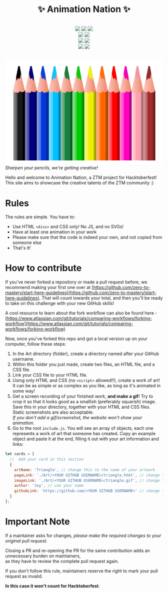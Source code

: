 <h1 style="display:flex;justify-content:center;color:">✨ Animation Nation ✨</h1>
<br>
<div align="center">
  <img src="https://img.shields.io/github/stars/zero-to-mastery/Animation-Nation?style=for-the-badge" />
  <img src="https://img.shields.io/github/repo-size/zero-to-mastery/Animation-Nation?style=for-the-badge" />
  <img src="https://img.shields.io/github/forks/zero-to-mastery/Animation-Nation?style=for-the-badge" />
  <br>
  <img src="https://img.shields.io/github/last-commit/zero-to-mastery/Animation-Nation?style=for-the-badge" />
  <img src="https://img.shields.io/github/contributors-anon/zero-to-mastery/Animation-Nation?style=for-the-badge" />
  <br>
  <img src="https://img.shields.io/github/issues/zero-to-mastery/Animation-Nation?style=for-the-badge" />
  <img src="https://img.shields.io/github/issues-pr/zero-to-mastery/Animation-Nation?style=for-the-badge" />
  <br>
  <img src="https://img.shields.io/github/issues-closed-raw/zero-to-mastery/Animation-Nation?style=for-the-badge" />
  <img src="https://img.shields.io/github/issues-pr-closed-raw/zero-to-mastery/Animation-Nation?style=for-the-badge" />
</div>
<br> 

![header-picture](./public/images/colourpencils.png)
_Sharpen your pencils, we're getting creative!_


Hello and welcome to Animation Nation, a ZTM project for Hacktoberfest! This site aims to showcase the creative talents of the ZTM community :)

# Rules

The rules are simple. You have to:

- Use HTML `<divs>` and CSS only! No JS, and no SVGs!
- Have at least one animation in your work
- Please make sure that the code is indeed your own, and not copied from someone else
- That's it!


# How to contribute

If you've never forked a repository or made a pull request before, we recommend making your first one over at [https://github.com/zero-to-mastery/start-here-guidelines](https://github.com/zero-to-mastery/start-here-guidelines). That will count towards your total, and then you'll be ready to take on this challenge with your new GitHub skills!

A cool resource to learn about the fork workflow can also be found here - [https://www.atlassian.com/git/tutorials/comparing-workflows/forking-workflow](https://www.atlassian.com/git/tutorials/comparing-workflows/forking-workflow)

Now, once you've forked this repo and got a local version up on your computer, follow these steps:

1. In the Art directory (folder), create a directory named after your GitHub username.
2. Within this folder you just made, create two files, an HTML file, and a CSS file.
3. Link your CSS file to your HTML file.
4. Using only HTML and CSS (no `<script>` allowed!!), create a work of art! It can be as simple or as complex as you like, as long as it's animated in some way!
5. Get a screen recording of your finished work, **and make a gif**! Try to crop it so that it looks good as a smallish (preferably squarish) image. Save this in your directory, together with your HTML and CSS files. Static screenshots are also acceptable.  
   _If you don't add a gif/screenshot, the website won't show your animation._
6. Go to the root `include.js`. You will see an array of objects, each one represents a work of art that someone has created. Copy an example object and paste it at the end, filling it out with your art information and links:

```js
let cards = [
  //  Add your card in this section
  {
    artName: 'Triangle', // change this to the name of your artwork
    pageLink: './Art/<YOUR GITHUB USERNAME>/triangle.html', // change this
    imageLink: './Art/<YOUR GITHUB USERNAME>/triangle.gif', // change this
    author: 'Joy', // use your name
    githubLink: 'https://github.com/<YOUR GITHUB USERNAME>' // change this
  }
];
```

# Important Note

If a maintainer asks for changes, _please make the required changes to your original pull request._

Closing a PR and re-opening the PR for the same contribution adds an unnecessary burden on maintainers,  
as they have to review the complete pull request again.

If you don't follow this rule, maintainers reserve the right to mark your pull request as invalid.

**In this case it won't count for Hacktoberfest**.
